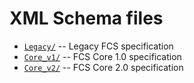# XML Schema files

- [`Legacy/`](Legacy/) -- Legacy FCS specification
- [`Core_v1/`](Core_v1/) -- FCS Core 1.0 specification
- [`Core_v2/`](Core_v2/) -- FCS Core 2.0 specification
